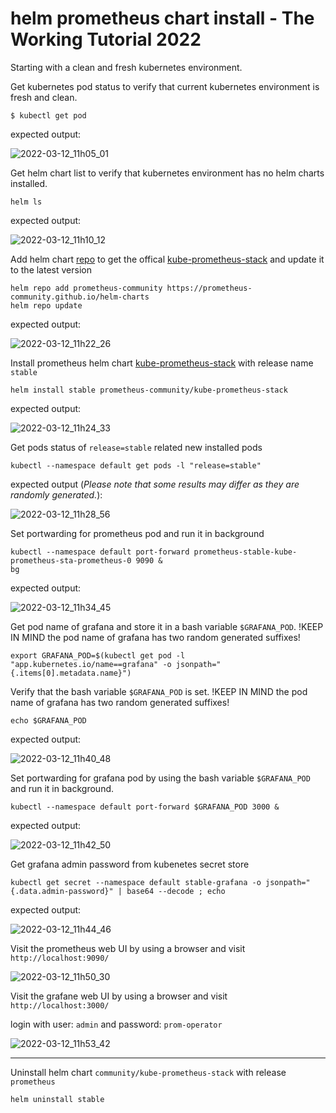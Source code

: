 # helm prometheus chart install - The Working Tutorial 2022

Starting with a clean and fresh kubernetes environment.

Get kubernetes pod status to verify that current kubernetes environment is fresh and clean.

```
$ kubectl get pod
```
expected output:

![2022-03-12_11h05_01](https://user-images.githubusercontent.com/5826641/158013667-c7e2a4b3-3b86-47ad-9052-1723eb894b85.png)

Get helm chart list to verify that kubernetes environment has no helm charts installed.

```
helm ls
```
expected output:

![2022-03-12_11h10_12](https://user-images.githubusercontent.com/5826641/158013832-d278a8fe-5ed7-4c21-bbee-634fbe45b267.png)

Add helm chart [repo](https://github.com/prometheus-community/helm-charts/tree/main/charts/kube-prometheus-stack) to get the offical [kube-prometheus-stack](https://artifacthub.io/packages/helm/prometheus-community/kube-prometheus-stack) and update it to the latest version

```
helm repo add prometheus-community https://prometheus-community.github.io/helm-charts
helm repo update
```

expected output:

![2022-03-12_11h22_26](https://user-images.githubusercontent.com/5826641/158014238-73bed839-c5be-4c33-835d-a34bd3a31cf7.png)


Install prometheus helm chart [kube-prometheus-stack](https://artifacthub.io/packages/helm/prometheus-community/kube-prometheus-stack) with release name `stable`

```
helm install stable prometheus-community/kube-prometheus-stack
```

expected output:

![2022-03-12_11h24_33](https://user-images.githubusercontent.com/5826641/158014288-bab941d8-f071-425b-ac6f-bc1bffe052d8.png)

Get pods status of `release=stable` related new installed pods

```
kubectl --namespace default get pods -l "release=stable"
```

expected output (*Please note that some results may differ as they are randomly generated.*):

![2022-03-12_11h28_56](https://user-images.githubusercontent.com/5826641/158014404-f65e61fe-3da6-4784-a011-9ed11eee639d.png)

Set portwarding for prometheus pod and run it in background

```
kubectl --namespace default port-forward prometheus-stable-kube-prometheus-sta-prometheus-0 9090 &
bg
```

expected output:

![2022-03-12_11h34_45](https://user-images.githubusercontent.com/5826641/158014605-9bb2928f-9a87-47b8-926a-e1b35a17d0cc.png)

Get pod name of grafana and store it in a bash variable `$GRAFANA_POD`. !KEEP IN MIND the pod name of grafana has two random generated suffixes!

```
export GRAFANA_POD=$(kubectl get pod -l "app.kubernetes.io/name==grafana" -o jsonpath="{.items[0].metadata.name}")
```

Verify that the bash variable `$GRAFANA_POD` is set. !KEEP IN MIND the pod name of grafana has two random generated suffixes!

```
echo $GRAFANA_POD
```

expected output:

![2022-03-12_11h40_48](https://user-images.githubusercontent.com/5826641/158014814-a139b657-c7b7-48ed-b05e-2b940e3295bd.png)

Set portwarding for grafana pod by using the bash variable `$GRAFANA_POD` and run it in background.

```
kubectl --namespace default port-forward $GRAFANA_POD 3000 &
```

expected output:

![2022-03-12_11h42_50](https://user-images.githubusercontent.com/5826641/158014891-c717c7a0-005c-4ded-8ae4-560f0da72b4a.png)

Get grafana admin password from kubenetes secret store

```
kubectl get secret --namespace default stable-grafana -o jsonpath="{.data.admin-password}" | base64 --decode ; echo
```

expected output:

![2022-03-12_11h44_46](https://user-images.githubusercontent.com/5826641/158014958-91812266-ba1c-4e25-a220-baff7de035ec.png)

Visit the prometheus web UI by using a browser and visit `http://localhost:9090/`

![2022-03-12_11h50_30](https://user-images.githubusercontent.com/5826641/158015089-aecd473f-6ec3-4ffd-825a-73978f3c9441.png)

Visit the grafane web UI by using a browser and visit `http://localhost:3000/`

login with user: `admin` and password: `prom-operator`

![2022-03-12_11h53_42](https://user-images.githubusercontent.com/5826641/158015165-9e40bb65-c257-4b86-8796-173a578dc3c9.png)

---

Uninstall helm chart `community/kube-prometheus-stack` with release `prometheus`

```
helm uninstall stable
```
